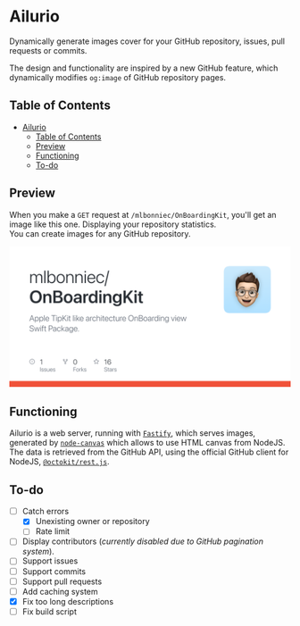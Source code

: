 # Ailurio

Dynamically generate images cover for your GitHub repository, issues, pull requests or commits.

The design and functionality are inspired by a new GitHub feature, which dynamically modifies `og:image` of GitHub repository pages.

## Table of Contents
- [Ailurio](#ailurio)
	- [Table of Contents](#table-of-contents)
	- [Preview](#preview)
	- [Functioning](#functioning)
	- [To-do](#to-do)

## Preview

When you make a `GET` request at `/mlbonniec/OnBoardingKit`, you'll get an image like this one. Displaying your repository statistics.  
You can create images for any GitHub repository.

[![OnBoardingKit](./docs/demo.png)](https://github.com/mlbonniec/OnBoardingKit)

## Functioning

Ailurio is a web server, running with [`Fastify`](https://www.fastify.io/), which serves images, generated by [`node-canvas`](https://github.com/Automattic/node-canvas) which allows to use HTML canvas from NodeJS.  
The data is retrieved from the GitHub API, using the official GitHub client for NodeJS, [`@octokit/rest.js`](https://octokit.github.io/rest.js/).

## To-do

- [ ] Catch errors
  - [x] Unexisting owner or repository
  - [ ] Rate limit
- [ ] Display contributors (*currently disabled due to GitHub pagination system*).
- [ ] Support issues
- [ ] Support commits
- [ ] Support pull requests
- [ ] Add caching system
- [x] Fix too long descriptions
- [ ] Fix build script
